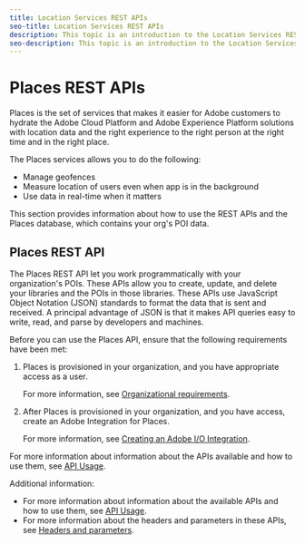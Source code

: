 ```yaml
---
title: Location Services REST APIs
seo-title: Location Services REST APIs
description: This topic is an introduction to the Location Services REST APIs.
seo-description: This topic is an introduction to the Location Services REST APIs.
---
```


# Places REST APIs

Places is the set of services that makes it easier for Adobe customers to hydrate the Adobe Cloud Platform and Adobe Experience Platform solutions with location data and the right experience to the right person at the right time and in the right place.

The Places services allows you to do the following:

* Manage geofences
* Measure location of users even when app is in the background
* Use data in real-time when it matters

This section provides information about how to use the REST APIs and the Places database, which contains your org's POI data.

## Places REST API

The Places REST API let you work programmatically with your organization's POIs. These APIs allow you to create, update, and delete your libraries and the POIs in those libraries. These APIs use JavaScript Object Notation (JSON) standards to format the data that is sent and received. A principal advantage of JSON is that it makes API queries easy to write, read, and parse by developers and machines.

Before you can use the Places API, ensure that the following requirements have been met:

1. Places is provisioned in your organization, and you have appropriate access as a user. 

    For more information, see [Organizational requirements](/help/places-rest-apis/organizational-requirements.md).

2. After Places is provisioned in your organization, and you have access, create an Adobe Integration for Places.  

    For more information, see [Creating an Adobe I/O Integration](/help/places-rest-apis/adobe-i-o-integration/adobe-i-o-integration.md).

For more information about information about the APIs available and how to use them, see [API Usage](/help/places-rest-apis/api-usage/api-usage.md).

Additional information:

* For more information about information about the available APIs and how to use them, see [API Usage](/help/places-rest-apis/api-usage/api-usage.md). 
* For more information about the headers and parameters in these APIs, see [Headers and parameters](/help/places-rest-apis/api-usage/headers-and-parameters.md).